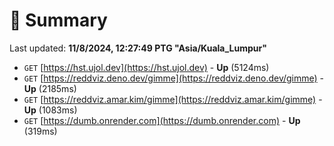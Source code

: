 # 📖 Summary
Last updated: **11/8/2024, 12:27:49 PTG "Asia/Kuala_Lumpur"**

- `GET` [https://hst.ujol.dev](https://hst.ujol.dev) - **Up** (5124ms)
- `GET` [https://reddviz.deno.dev/gimme](https://reddviz.deno.dev/gimme) - **Up** (2185ms)
- `GET` [https://reddviz.amar.kim/gimme](https://reddviz.amar.kim/gimme) - **Up** (1083ms)
- `GET` [https://dumb.onrender.com](https://dumb.onrender.com) - **Up** (319ms)
